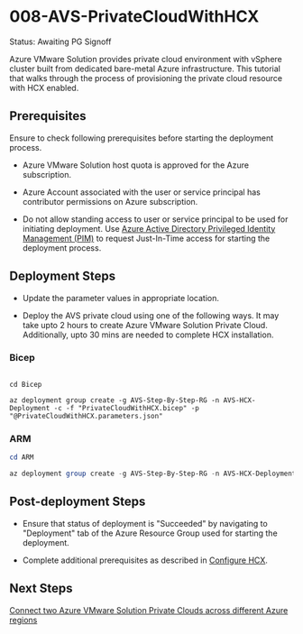 # 008-AVS-PrivateCloudWithHCX
Status: Awaiting PG Signoff

Azure VMware Solution provides private cloud environment with vSphere cluster built from dedicated bare-metal Azure infrastructure. This tutorial that walks through the process of provisioning the private cloud resource with HCX enabled.

## Prerequisites

Ensure to check following prerequisites before starting the deployment process.

* Azure VMware Solution host quota is approved for the Azure subscription.

* Azure Account associated with the user or service principal has contributor permissions on Azure subscription.

* Do not allow standing access to user or service principal to be used for initiating deployment. Use [Azure Active Directory Privileged Identity Management (PIM)](https://docs.microsoft.com/azure/active-directory/privileged-identity-management/pim-configure) to request Just-In-Time access for starting the deployment process.

## Deployment Steps

* Update the parameter values in appropriate location. 

* Deploy the AVS private cloud using one of the following ways. It may take upto 2 hours to create Azure VMware Solution Private Cloud. Additionally, upto 30 mins are needed to complete HCX installation.

### Bicep

```azurecli-interactive

cd Bicep

az deployment group create -g AVS-Step-By-Step-RG -n AVS-HCX-Deployment -c -f "PrivateCloudWithHCX.bicep" -p "@PrivateCloudWithHCX.parameters.json"
```

### ARM

```powershell
cd ARM

az deployment group create -g AVS-Step-By-Step-RG -n AVS-HCX-Deployment -c -f "PrivateCloudWithHCX.deploy.json" -p "@PrivateCloudWithHCX.parameters.json"
```

## Post-deployment Steps

* Ensure that status of deployment is "Succeeded" by navigating to "Deployment" tab of the Azure Resource Group used for starting the deployment.

* Complete additional prerequisites as described in [Configure HCX](../../Addins/HCX/readme.md##post-deployment-steps).

## Next Steps

[Connect two Azure VMware Solution Private Clouds across different Azure regions](../../Networking/AVS-to-AVS-CrossRegion-GlobalReach/readme.md)
